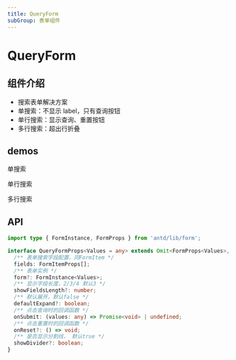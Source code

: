 ```yaml
---
title: QueryForm
subGroup: 表单组件
---
```


# QueryForm

## 组件介绍

- 搜索表单解决方案
- 单搜索：不显示 label，只有查询按钮
- 单行搜索：显示查询、重置按钮
- 多行搜索：超出行折叠

## demos

单搜索
<Demo src="./demos/single.tsx" />

单行搜索
<Demo src="./demos/singleRow.tsx" />

多行搜索
<Demo src="./demos/queryform.tsx" />

## API

```ts
import type { FormInstance, FormProps } from 'antd/lib/form';

interface QueryFormProps<Values = any> extends Omit<FormProps<Values>, 'fields'> {
  /** 表单搜索字段配置，同FormItem */
  fields: FormItemProps[];
  /** 表单实例 */
  form?: FormInstance<Values>;
  /** 显示字段长度，2/3/4 默认3 */
  showFieldsLength?: number;
  /** 默认展开，默认false */
  defaultExpand?: boolean;
  /** 点击查询时的回调函数 */
  onSubmit: (values: any) => Promise<void> | undefined;
  /** 点击重置时的回调函数 */
  onReset?: () => void;
  /** 是否显示分割线， 默认true */
  showDivider?: boolean;
}
```
